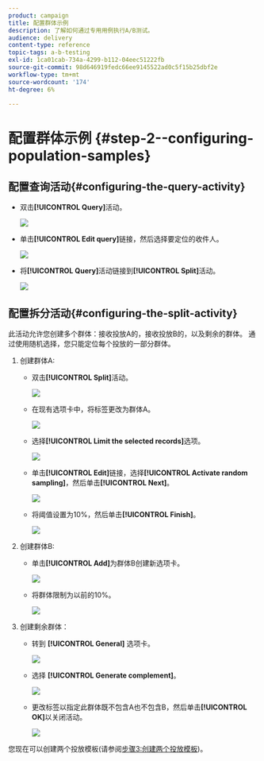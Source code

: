 ```yaml
---
product: campaign
title: 配置群体示例
description: 了解如何通过专用用例执行A/B测试。
audience: delivery
content-type: reference
topic-tags: a-b-testing
exl-id: 1ca01cab-734a-4299-b112-04eec51222fb
source-git-commit: 98d646919fedc66ee9145522ad0c5f15b25dbf2e
workflow-type: tm+mt
source-wordcount: '174'
ht-degree: 6%

---
```


# 配置群体示例 {#step-2--configuring-population-samples}

## 配置查询活动{#configuring-the-query-activity}

* 双击&#x200B;**[!UICONTROL Query]**&#x200B;活动。

   ![](assets/use_case_abtesting_createrecipients_001.png)

* 单击&#x200B;**[!UICONTROL Edit query]**&#x200B;链接，然后选择要定位的收件人。

   ![](assets/use_case_abtesting_createrecipients_002.png)

* 将&#x200B;**[!UICONTROL Query]**&#x200B;活动链接到&#x200B;**[!UICONTROL Split]**&#x200B;活动。

   ![](assets/use_case_abtesting_createrecipients_003.png)

## 配置拆分活动{#configuring-the-split-activity}

此活动允许您创建多个群体：接收投放A的，接收投放B的，以及剩余的群体。 通过使用随机选择，您只能定位每个投放的一部分群体。

1. 创建群体A:

   * 双击&#x200B;**[!UICONTROL Split]**&#x200B;活动。

      ![](assets/use_case_abtesting_createrecipients_004.png)

   * 在现有选项卡中，将标签更改为群体A。

      ![](assets/use_case_abtesting_createrecipients_005.png)

   * 选择&#x200B;**[!UICONTROL Limit the selected records]**&#x200B;选项。

      ![](assets/use_case_abtesting_createrecipients_006.png)

   * 单击&#x200B;**[!UICONTROL Edit]**&#x200B;链接，选择&#x200B;**[!UICONTROL Activate random sampling]**，然后单击&#x200B;**[!UICONTROL Next]**。

      ![](assets/use_case_abtesting_createrecipients_007.png)

   * 将阈值设置为10%，然后单击&#x200B;**[!UICONTROL Finish]**。

      ![](assets/use_case_abtesting_createrecipients_008.png)

1. 创建群体B:

   * 单击&#x200B;**[!UICONTROL Add]**&#x200B;为群体B创建新选项卡。

      ![](assets/use_case_abtesting_createrecipients_009.png)

   * 将群体限制为以前的10%。

      ![](assets/use_case_abtesting_createrecipients_010.png)

1. 创建剩余群体：

   * 转到 **[!UICONTROL General]** 选项卡。

      ![](assets/use_case_abtesting_createrecipients_011.png)

   * 选择 **[!UICONTROL Generate complement]**。

      ![](assets/use_case_abtesting_createrecipients_012.png)

   * 更改标签以指定此群体既不包含A也不包含B，然后单击&#x200B;**[!UICONTROL OK]**&#x200B;以关闭活动。

      ![](assets/use_case_abtesting_createrecipients_013.png)

您现在可以创建两个投放模板(请参阅[步骤3:创建两个投放模板](../../delivery/using/a-b-testing-uc-delivery-templates.md))。
